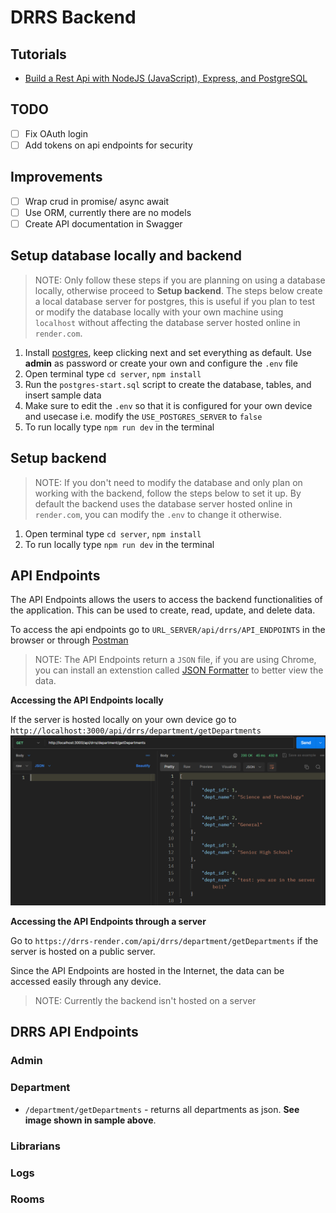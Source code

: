 # DRRS Backend
## Tutorials
- [Build a Rest Api with NodeJS (JavaScript), Express, and PostgreSQL](https://www.youtube.com/watch?v=DihOP19LQdg)

## TODO
- [ ] Fix OAuth login
- [ ] Add tokens on api endpoints for security

## Improvements
- [ ] Wrap crud in promise/ async await
- [ ] Use ORM, currently there are no models
- [ ] Create API documentation in Swagger

## Setup database locally and backend
> NOTE: Only follow these steps if you are planning on using a database locally, otherwise proceed to **Setup backend**. The steps below create a local database server for postgres, this is useful if you plan to test or modify the database locally with your own machine using `localhost` without affecting the database server hosted online in `render.com`.

1. Install [postgres](https://www.postgresql.org/download/), keep clicking next and set everything as default. Use **admin** as password or create your own and configure the `.env` file
2. Open terminal type `cd server`, `npm install`
3. Run the `postgres-start.sql` script to create the database, tables, and insert sample data
4. Make sure to edit the `.env` so that it is configured for your own device and usecase i.e. modify the `USE_POSTGRES_SERVER` to `false`
5. To run locally type `npm run dev` in the terminal

## Setup backend
> NOTE: If you don't need to modify the database and only plan on working with the backend, follow the steps below to set it up. By default the backend uses the database server hosted online in `render.com`, you can modify the `.env` to change it otherwise.

1. Open terminal type `cd server`, `npm install`
2. To run locally type `npm run dev` in the terminal

## API Endpoints
The API Endpoints allows the users to access the backend functionalities of the application. This can be used to create, read, update, and delete data.

To access the api endpoints go to `URL_SERVER/api/drrs/API_ENDPOINTS` in the browser or through [Postman](https://www.postman.com/downloads/)

> NOTE: The API Endpoints return a `JSON` file, if you are using Chrome, you can install an extenstion called [JSON Formatter](https://chromewebstore.google.com/detail/json-formatter/bcjindcccaagfpapjjmafapmmgkkhgoa?hl=en-US&utm_source=ext_sidebar) to better view the data.

**Accessing the API Endpoints locally**

If the server is hosted locally on your own device go to `http://localhost:3000/api/drrs/department/getDepartments` 
![Local API Endpoint Sample](./local_api_sample.png)
 
**Accessing the API Endpoints through a server**

Go to `https://drrs-render.com/api/drrs/department/getDepartments` if the server is hosted on a public server.

Since the API Endpoints are hosted in the Internet, the data can be accessed easily through any device.
> NOTE: Currently the backend isn't hosted on a server

## DRRS API Endpoints
### Admin

### Department
- `/department/getDepartments` - returns all departments as json. **See image shown in sample above**.

### Librarians

### Logs

### Rooms
